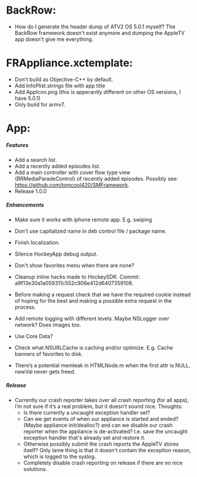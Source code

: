 # BackRow:

* How do I generate the header dump of ATV2 OS 5.0.1 myself? The BackRow framework doesn't exist anymore and dumping the AppleTV app doesn't give me everything.

# FRAppliance.xctemplate:

* Don't build as Objective-C++ by default.
* Add InfoPlist.strings file with app title
* Add AppIcon.png (this is apperantly different on other OS versions, I have 5.0.1)
* Only build for armv7.

# App:

##### Features

* Add a search list.
* Add a recently added episodes list.
* Add a main controller with cover flow type view (BRMediaParadeControl) of recently added episodes. Possibly see: https://github.com/tomcool420/SMFramework.
* Release 1.0.0

##### Enhancements

* Make sure it works with iphone remote app. E.g. swiping
* Don't use capitalized name in deb control file / package name.
* Finish localization.
* Silence HockeyApp debug output.

* Don't show favorites menu when there are none?
* Cleanup inline hacks made to HockeySDK. Commit: a9f13e30a1a059311c552c906e412d6407359108.
* Before making a request check that we have the required cookie instead of hoping for the best and making a possible extra request in the process.
* Add remote logging with different levels. Maybe NSLogger over network? Does images too.
* Use Core Data?
* Check what NSURLCache is caching and/or optimize. E.g. Cache banners of favorites to disk.
* There’s a potential memleak in HTMLNode.m when the first attr is NULL, newVal never gets freed.

##### Release

* Currently our crash reporter takes over all crash reporting (for all apps), I’m not sure if it’s a real problem, but it doesn’t sound nice. Thoughts:
  * Is there currently a uncaught exception handler set?
  * Can we get events of when our appliance is started and ended? (Maybe appliance init/dealloc?) and can we disable our crash reporter when the appliance is de-activated? I.e. save the uncaught exception handler that's already set and restore it.
  * Otherwise possibly submit the crash reports the AppleTV stores itself? Only lame thing is that it doesn't contain the exception reason, which is logged to the syslog.
  * Completely disable crash reporting on release if there are no nice solutions.

